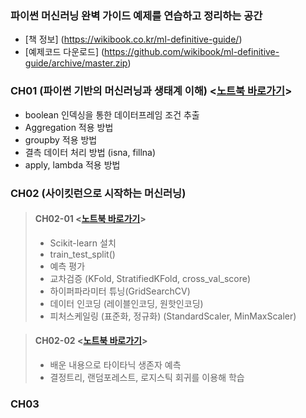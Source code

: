 ### 파이썬 머신러닝 완벽 가이드 예제를 연습하고 정리하는 공간
- [책 정보] (https://wikibook.co.kr/ml-definitive-guide/)
- [예제코드 다운로드] (https://github.com/wikibook/ml-definitive-guide/archive/master.zip)

### CH01 (파이썬 기반의 머신러닝과 생태계 이해) <[노트북 바로가기](https://github.com/JeongMyeong/PythonML-Guide-Study/blob/master/ch01/ch01.ipynb)>
- boolean 인덱싱을 통한 데이터프레임 조건 추출
- Aggregation 적용 방법
- groupby 적용 방법
- 결측 데이터 처리 방법 (isna, fillna)
- apply, lambda 적용 방법


### CH02 (사이킷런으로 시작하는 머신러닝)
> #### CH02-01 <[노트북 바로가기](https://github.com/JeongMyeong/PythonML-Guide-Study/blob/master/ch02/ch02-01.ipynb)>
> - Scikit-learn 설치
> - train_test_split()
> - 예측 평가
> - 교차검증 (KFold, StratifiedKFold, cross_val_score)  
> - 하이퍼파라미터 튜닝(GridSearchCV)
> - 데이터 인코딩 (레이블인코딩, 원핫인코딩)
> - 피처스케일링 (표준화, 정규화) (StandardScaler, MinMaxScaler)

> #### CH02-02 <[노트북 바로가기](https://github.com/JeongMyeong/PythonML-Guide-Study/blob/master/ch02/ch02-02.ipynb)>
> - 배운 내용으로 타이타닉 생존자 예측
> - 결정트리, 랜덤포레스트, 로지스틱 회귀를 이용해 학습  

### CH03
